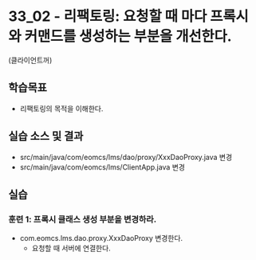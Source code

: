 # 33_02 - 리팩토링: 요청할 때 마다 프록시와 커맨드를 생성하는 부분을 개선한다.
(클라이언트꺼)

## 학습목표

- 리팩토링의 목적을 이해한다.

## 실습 소스 및 결과

- src/main/java/com/eomcs/lms/dao/proxy/XxxDaoProxy.java 변경
- src/main/java/com/eomcs/lms/ClientApp.java 변경

## 실습  

### 훈련 1: 프록시 클래스 생성 부분을 변경하라.

- com.eomcs.lms.dao.proxy.XxxDaoProxy 변경한다.
  - 요청할 때 서버에 연결한다.
